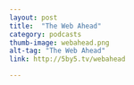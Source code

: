 ```yaml
---
layout: post
title:  "The Web Ahead"
category: podcasts
thumb-image: webahead.png
alt-tag: "The Web Ahead"
link: http://5by5.tv/webahead

---
```


